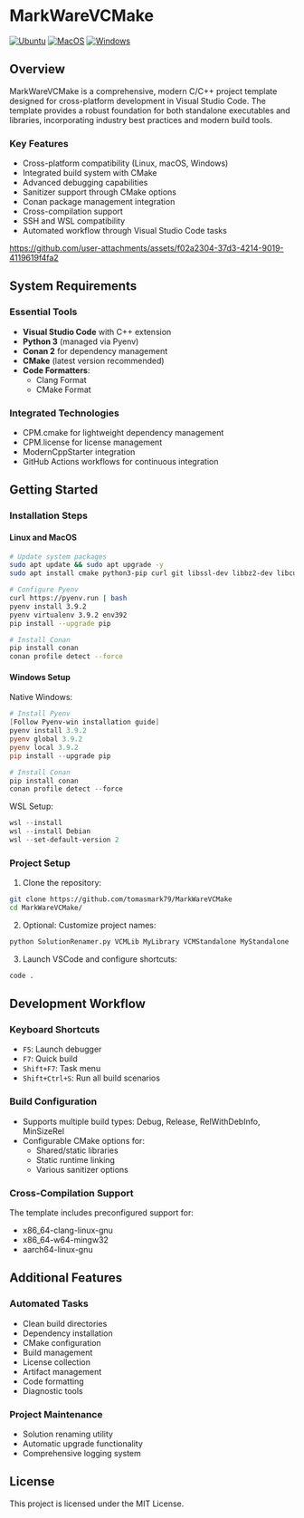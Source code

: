 # MarkWareVCMake

[![Ubuntu](https://github.com/tomasmark79/MarkWareVCMake/actions/workflows/ubuntu.yml/badge.svg)](https://github.com/tomasmark79/MarkWareVCMake/actions/workflows/ubuntu.yml)
[![MacOS](https://github.com/tomasmark79/MarkWareVCMake/actions/workflows/macos.yml/badge.svg)](https://github.com/tomasmark79/MarkWareVCMake/actions/workflows/macos.yml)
[![Windows](https://github.com/tomasmark79/MarkWareVCMake/actions/workflows/windows.yml/badge.svg)](https://github.com/tomasmark79/MarkWareVCMake/actions/workflows/windows.yml)  

## Overview

MarkWareVCMake is a comprehensive, modern C/C++ project template designed for cross-platform development in Visual Studio Code. The template provides a robust foundation for both standalone executables and libraries, incorporating industry best practices and modern build tools.

### Key Features

- Cross-platform compatibility (Linux, macOS, Windows)
- Integrated build system with CMake
- Advanced debugging capabilities
- Sanitizer support through CMake options
- Conan package management integration
- Cross-compilation support
- SSH and WSL compatibility
- Automated workflow through Visual Studio Code tasks

https://github.com/user-attachments/assets/f02a2304-37d3-4214-9019-4119619f4fa2

## System Requirements

### Essential Tools

- **Visual Studio Code** with C++ extension
- **Python 3** (managed via Pyenv)
- **Conan 2** for dependency management
- **CMake** (latest version recommended)
- **Code Formatters**:
  - Clang Format
  - CMake Format

### Integrated Technologies

- CPM.cmake for lightweight dependency management
- CPM.license for license management
- ModernCppStarter integration
- GitHub Actions workflows for continuous integration

## Getting Started

### Installation Steps

#### Linux and MacOS

```bash
# Update system packages
sudo apt update && sudo apt upgrade -y
sudo apt install cmake python3-pip curl git libssl-dev libbz2-dev libcurses-ocaml-dev build-essential gdb libffi-dev libsqlite3-dev liblzma-dev libreadline-dev libtk-img-dev

# Configure Pyenv
curl https://pyenv.run | bash
pyenv install 3.9.2
pyenv virtualenv 3.9.2 env392
pip install --upgrade pip

# Install Conan
pip install conan
conan profile detect --force
```

#### Windows Setup

Native Windows:
```powershell
# Install Pyenv
[Follow Pyenv-win installation guide]
pyenv install 3.9.2
pyenv global 3.9.2
pyenv local 3.9.2
pip install --upgrade pip

# Install Conan
pip install conan
conan profile detect --force
```

WSL Setup:
```powershell
wsl --install
wsl --install Debian
wsl --set-default-version 2
```

### Project Setup

1. Clone the repository:
```bash
git clone https://github.com/tomasmark79/MarkWareVCMake
cd MarkWareVCMake/
```

2. Optional: Customize project names:
```bash
python SolutionRenamer.py VCMLib MyLibrary VCMStandalone MyStandalone
```

3. Launch VSCode and configure shortcuts:
```bash
code .
```

## Development Workflow

### Keyboard Shortcuts

- `F5`: Launch debugger
- `F7`: Quick build
- `Shift+F7`: Task menu
- `Shift+Ctrl+S`: Run all build scenarios

### Build Configuration

- Supports multiple build types: Debug, Release, RelWithDebInfo, MinSizeRel
- Configurable CMake options for:
  - Shared/static libraries
  - Static runtime linking
  - Various sanitizer options

### Cross-Compilation Support

The template includes preconfigured support for:
- x86_64-clang-linux-gnu
- x86_64-w64-mingw32
- aarch64-linux-gnu

## Additional Features

### Automated Tasks

- Clean build directories
- Dependency installation
- CMake configuration
- Build management
- License collection
- Artifact management
- Code formatting
- Diagnostic tools

### Project Maintenance

- Solution renaming utility
- Automatic upgrade functionality
- Comprehensive logging system

## License

This project is licensed under the MIT License.
